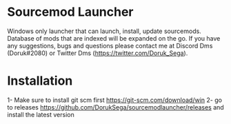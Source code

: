 # Sourcemod Launcher
Windows only launcher that can launch, install, update sourcemods.
Database of mods that are indexed will be expanded on the go.
If you have any suggestions, bugs and questions please contact me at Discord Dms (Doruk#2080) or Twitter Dms (https://twitter.com/Doruk_Sega).
# Installation
1- Make sure to install git scm first https://git-scm.com/download/win
2- go to releases https://github.com/DorukSega/sourcemodlauncher/releases and install the latest version
